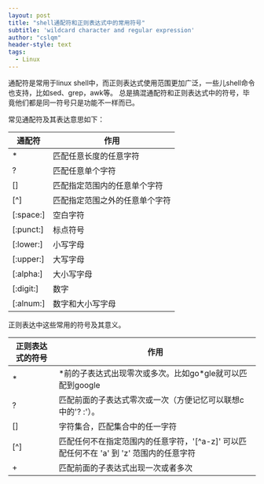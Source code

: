 ```yaml
---
layout: post
title: "shell通配符和正则表达式中的常用符号"
subtitle: 'wildcard character and regular expression'
author: "cslqm"
header-style: text
tags:
  - Linux
---
```


通配符是常用于linux shell中，而正则表达式使用范围更加广泛，一些儿shell命令也支持，比如sed、grep，awk等。
总是搞混通配符和正则表达式中的符号，毕竟他们都是同一符号只是功能不一样而已。

常见通配符及其表达意思如下：

| 通配符 | 作用 |
| --- | --- |
| * | 匹配任意长度的任意字符 |
| ? | 匹配任意单个字符 |
| [] | 匹配指定范围内的任意单个字符 |
| [^] | 匹配指定范围之外的任意单个字符 |
| [:space:] | 空白字符 |
| [:punct:] | 标点符号 |
| [:lower:] | 小写字母 |
| [:upper:] | 大写字母 |
| [:alpha:] | 大小写字母 |
| [:digit:] | 数字 |
| [:alnum:] | 数字和大小写字母 |

正则表达中这些常用的符号及其意义。

| 正则表达式的符号 | 作用 |
| --- | --- |
| * | \*前的子表达式出现零次或多次。比如go\*gle就可以匹配到google |
| ? | 匹配前面的子表达式零次或一次（方便记忆可以联想c中的'? :'）。 |
| [] | 字符集合，匹配集合中的任一字符 |
| [^] | 匹配任何不在指定范围内的任意字符，'\[^a-z\]' 可以匹配任何不在 'a' 到 'z' 范围内的任意字符 |
| + | 匹配前面的子表达式出现一次或者多次 |
